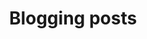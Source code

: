 ---
title: Blogging posts
permalink: "/blogging/"
description: Blogging is one of the best way in which you can share your learning to the world.
  It helps you to learn the stuff as quickly as possible. This blog is made using Jekyll and
  GitHub pages. I share all the learnings that I have while building this blog.
category_name: jekyll
layout: category
---